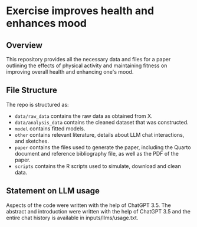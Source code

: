 # Exercise improves health and enhances mood

## Overview

This repository provides all the necessary data and files for a paper outlining the effects of physical activity and maintaining fitness on improving overall health and enhancing one's mood. 

## File Structure

The repo is structured as:

-   `data/raw_data` contains the raw data as obtained from X.
-   `data/analysis_data` contains the cleaned dataset that was constructed.
-   `model` contains fitted models. 
-   `other` contains relevant literature, details about LLM chat interactions, and sketches.
-   `paper` contains the files used to generate the paper, including the Quarto document and reference bibliography file, as well as the PDF of the paper. 
-   `scripts` contains the R scripts used to simulate, download and clean data.


## Statement on LLM usage

Aspects of the code were written with the help of ChatGPT 3.5. The abstract and introduction were written with the help of ChatGPT 3.5 and the entire chat history is available in inputs/llms/usage.txt.
